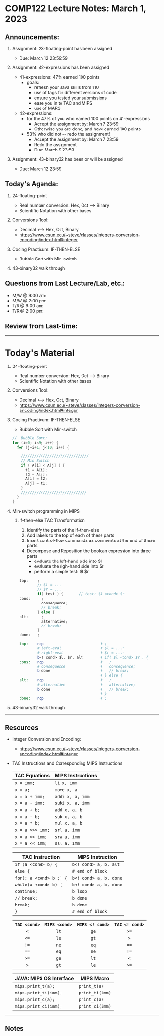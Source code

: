 # COMP122 Lecture Notes: March 1, 2023

## Announcements:
   1. Assignment: 23-floating-point has been assigned 
      - Due: March 12 23:59:59

   1. Assignment: 42-expressions has been assigned
      - 41-expressions: 47% earned 100 points
        - goals:
          - refresh your Java skills from 110
          - use of tags for different versions of code
          - ensure you tested your submissions
          - ease you in to TAC and MIPS
          - use of MARS
      - 42-expressions:
        - for the 47% of you who earned 100 points on 41-expressions 
          - Accept the assignment by: March 7 23:59
          - Otherwise you are done, and have earned 100 points
        - 53% who did not -- redo the assignment!
          - Accept the assignment by: March 7 23:59
          - Redo the assignment
          - Due: March 9 23:59
   1. Assignment: 43-binary32 has been or will be assigned.
      - Due: March 12 23:59


## Today's Agenda:
   1. 24-floating-point
      - Real number conversion: Hex, Oct --> Binary
      - Scientific Notation with other bases

   1. Conversions Tool:
      - Decimal <--> Hex, Oct, Binary
      - https://www.csun.edu/~steve/classes/integers-conversion-encoding/index.html#integer

   1. Coding Practicum: IF-THEN-ELSE
      - Bubble Sort with Min-switch

   1. 43-binary32 walk through 


## Questions from Last Lecture/Lab, etc.:
   * M/W @ 9:00 am: 
   * M/W @ 2:00 pm: 
   * T/R @ 9:00 am:
   * T/R @ 2:00 pm: 

## Review from Last-time:


---
# Today's Material
   1. 24-floating-point
      - Real number conversion: Hex, Oct --> Binary
      - Scientific Notation with other bases

   1. Conversions Tool:
      - Decimal <--> Hex, Oct, Binary
      - https://www.csun.edu/~steve/classes/integers-conversion-encoding/index.html#integer

   1. Coding Practicum:  IF-THEN-ELSE
      - Bubble Sort with Min-switch

      ```java
      //  Bubble Sort:
      for (i=0; i<9; i++) {
        for (j=i+1; j<10; i++) {

          ///////////////////////////////
          // Min Switch
          if ( A[i] < A[j] ) { 
            t1 = A[i];
            t2 = A[j];
            A[i] = t2;
            A[j] = t1;
          }
          //////////////////////////////
        }
      }
      ```
   1. Min-switch programming in MIPS

      1. If-then-else TAC Transformation
         1. Identify the parts of the if-then-else
         1. Add labels to the top of each of these parts
         1. Insert control-flow commands as comments at the end of these parts
         1. Decompose and Reposition the boolean expression into three parts
            - evaluate the left-hand side into $l
            - evaluate the righ-hand side into $r
            - perform a simple test:  $l <cond> $r
         
         ```java tac
         top:    ;
                 // $l = ...
                 // $r = ...
                 if( test ) {       // test: $l <cond> $r
         cons:     ;
                   consequence;
                   // break;
                 } else {
         alt:      ;
                   alternative;
                   // break;
                 }
         done:   ;
         ```
         
         ```mips
         top:    nop                          # ;
                 # left-eval                  # $l = ...;
                 # right-eval                 # $r = ...;
                 b<! cond> $l, $r, alt        # if( $l <cond> $r ) {
         cons:   nop                          #   ;
                 # consequence                #   consequence;
                 b done                       #   // break;
                                              # } else {
         alt:    nop                          #   ;
                 # alternative                #   alternative;
                 b done                       #   // break;
                                              # }
         done:   nop                          # ;
         
         ```
    
   1. 43-binary32 walk through 

---
## Resources

  * Integer Conversion and Encoding:
    - https://www.csun.edu/~steve/classes/integers-conversion-encoding/index.html#integer

  * TAC Instructions and Corresponding MIPS Instructions

      | TAC Equations                 | MIPS Instructions         |
      |-------------------------------|---------------------------|
      | `x = imm;`                    | `li x, imm`               |
      | `x = a;`                      | `move x, a`               |
      | `x = a + imm; `               | `addi x, a, imm`          |
      | `x = a - imm; `               | `subi x, a, imm`          |
      | `x = a + b;`                  | `add x, a, b`             |
      | `x = a - b;`                  | `sub x, a, b`             |
      | `x = a * b;`                  | `mul x, a, b`             |
      | `x = a >>> imm;`              | `srl a, imm`              |
      | `x = a >> imm;`               | `sra a, imm`              |
      | `x = a << imm;`               | `sll a, imm`              |

      | TAC Instruction               | MIPS Instruction          |
      |-------------------------------|---------------------------|
      | `if (a <cond> b) {`           | `b<! cond> a, b, alt`     |
      | `else {`                      | `# end of block`          |
      | `for(; a <cond> b ;) {`       | `b<! cond> a, b, done`    |
      | `while(a <cond> b) {`         | `b<! cond> a, b, done`    |
      | `continue;`                   | `b loop`                  |
      | `// break;`                   | `b done`                  |
      | `break;`                      | `b done`                  |
      | `}`                           | `# end of block`          |


      | `TAC <cond>` | `MIPS <cond>` | `MIPS <! cond>` |`TAC <! cond>` |
      |:------------:|:-------------:|:---------------:|:-------------:|
      | `<`          | `lt`          | `ge`            |  `>=`         |
      | `<=`         | `le`          | `gt`            |  `>`          |
      | `!=`         | `ne`          | `eq`            |  `==`         |
      | `==`         | `eq`          | `ne`            |  `!=`         |
      | `>=`         | `ge`          | `lt`            |  `<`          |
      | `>`          | `gt`          | `le`            |  `>=`         |
   
      | JAVA: MIPS OS Interface       | MIPS Macro                |
      |-------------------------------|---------------------------|
      | `mips.print_t(a);`            | `print_t(a)`              |
      | `mips.print_ti(imm);`         | `print_ti(imm)`           |
      | `mips.print_c(a);`            | `print_c(a)`              |
      | `mips.print_ci(imm);`         | `print_ci(imm)`           |


---
## Notes
<!-- This section is for students to place their notes -->


